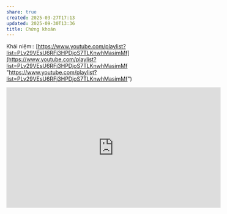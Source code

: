 ```yaml
---
share: true
created: 2025-03-27T17:13
updated: 2025-09-30T13:36
title: Chứng khoán
---
```

Khái niệm:: 
[https://www.youtube.com/playlist?list=PLv29VEsU6RFj3HPDjoS7TLKnwhMasimMf](https://www.youtube.com/playlist?list=PLv29VEsU6RFj3HPDjoS7TLKnwhMasimMf "https://www.youtube.com/playlist?list=PLv29VEsU6RFj3HPDjoS7TLKnwhMasimMf")

<iframe width="560" height="315" src="https://www.youtube.com/embed/ZCFkWDdmXG8?si=dAOzj1uG1fEfMMGq" title="YouTube video player" frameborder="0" allow="accelerometer; autoplay; clipboard-write; encrypted-media; gyroscope; picture-in-picture; web-share" referrerpolicy="strict-origin-when-cross-origin" allowfullscreen></iframe>
